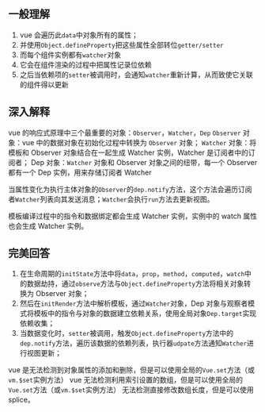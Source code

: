 ## 一般理解

1. vue 会遍历此`data`中对象所有的属性；
2. 并使用`Object.defineProperty`把这些属性全部转位`getter/setter`
3. 而每个组件实例都有`watcher`对象
4. 它会在组件渲染的过程中把属性记录位依赖
5. 之后当依赖项的`setter`被调用时，会通知`watcher`重新计算，从而致使它关联的组件得以更新

## 深入解释

vue 的响应式原理中三个最重要的对象：`Observer`，`Watcher`，`Dep`
`Observer` 对象：vue 中的数据对象在初始化过程中转换为 `Observer` 对象；
`Watcher` 对象：将模板和 Observer 对象结合在一起生成 Watcher 实例，Watcher 是订阅者中的订阅者；
Dep 对象：`Watcher` 对象和 Observer 对象之间的纽带，每一个 Observer 都有一个 Dep 实例，用来存储订阅者 Watcher

当属性变化为执行主体对象的`Observer`的`dep.notify`方法，这个方法会遍历订阅者`Watcher`列表向其发送消息；`Watcher`会执行`run`方法去更新视图。

模板编译过程中的指令和数据绑定都会生成 Watcher 实例，实例中的 watch 属性也会生成 Watcher 实例。

## 完美回答

1. 在生命周期的`initState`方法中将`data`，`prop`，`method`，`computed`，`watch`中的数据劫持，通过`observe`方法与`Object.defineProperty`方法将相关对象转换为 Observer 对象；
2. 然后在`initRender`方法中解析模板，通过`Watcher`对象，Dep 对象与观察者模式将模板中的指令与对象的数据建立依赖关系，使用全局对象`Dep.target`实现依赖收集；
3. 当数据变化时，`setter`被调用，触发`Object.defineProperty`方法中的`dep.notify`方法，遍历该数据的依赖列表，执行器`udpate`方法通知`Watcher`进行视图更新；

vue 是无法检测到对象属性的添加和删除，但是可以使用全局的`Vue.set`方法（或`vm.$set`实例方法）
vue 无法检测利用索引设置的数组，但是可以使用全局的`Vue.set`方法（或`vm.$set`实例方法）
无法检测直接修改数组长度，但是可以使用 splice。
